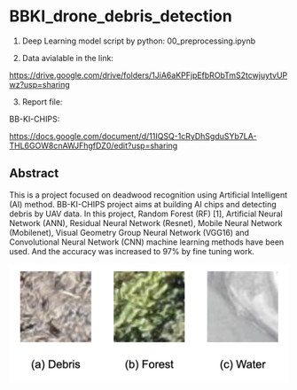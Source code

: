 # BBKI_drone_debris_detection
1. Deep Learning model script by python:
00_preprocessing.ipynb

2. Data avialable in the link:

https://drive.google.com/drive/folders/1JiA6aKPFjpEfbRObTmS2tcwjuytvUPwz?usp=sharing

3. Report file: 

BB-KI-CHIPS: 

https://docs.google.com/document/d/11IQSQ-1cRyDhSgduSYb7LA-THL6GOW8cnAWJFhgfDZ0/edit?usp=sharing
## Abstract

This is a project focused on deadwood recognition using Artificial Intelligent (AI) method. BB-KI-CHIPS project aims at building AI chips and detecting debris by UAV data.  In this project, Random Forest (RF) [1], Artificial Neural Network (ANN), Residual Neural Network (Resnet), Mobile Neural Network (Mobilenet),  Visual Geometry Group Neural Network (VGG16) and Convolutional Neural Network (CNN) machine learning methods have been used. And the accuracy was increased to 97% by fine tuning work.

![This is an image](https://github.com/SiruiWang0731/BBKI_drone_debris_detection/blob/21e0e074fb94b24fe6c75e0576227d06ba8ad67d/Screenshot%202023-02-14%20at%2013.57.26.png)
